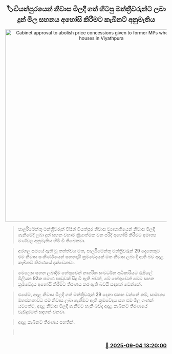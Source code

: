 <p align='center'><b><h2 align='center' title='Cabinet approval to abolish price concessions given to former MPs who purchased houses in Viyathpura'>🏷වියත්පුරයෙන් නිවාස මිලදී ගත් හිටපු මන්ත්‍රීවරුන්ට ලබා දුන් මිල සහනය අහෝසි කිරීමට කැබිනට් අනුමැතිය</h2></b></p>
<p align='center'><img src='https://helakuru.sgp1.cdn.digitaloceanspaces.com/esana/images/lib/viyathpura-house-archived.jpg' width='600' alt='Cabinet approval to abolish price concessions given to former MPs who purchased houses in Viyathpura'></p>

> පාර්ලිමේන්තු මන්ත්‍රීවරුන් විසින් වියත්පුර නිවාස ව්‍යාපෘතියෙන් නිවාස මිලදී ගැනීමේදී ලබා දුන් සහන වහාම ක්‍රියාත්මක වන පරිදි අහෝසි කිරීමට අමාත්‍ය මණ්ඩල අනුමැතිය හිමි වී තිබෙනවා.

> අරගල සමයේ ඇති වූ තත්ත්වය මත, පාර්ලිමේන්තු මන්ත්‍රීවරුන් 29 දෙනෙකුට එම නිවාස සංකීර්ණයෙන් සහනදායී ක්‍රමවේදයක් මත නිවාස ලබා දී ඇති බව අදාළ කැබිනට් තීරණයේ දැක්වෙනවා.

> මෙලෙස සහන ලබාදීම හේතුවෙන් නාගරික සංවර්ධන අධිකාරියට රුපියල් මිලියන 92ක පමණ පාඩුවක් සිදු වී ඇති බවත්, මේ හේතුවෙන් මෙම සහන ක්‍රමවේදය අහෝසි කිරීමට තීරණය කර ඇති බවයි සඳහන් වෙන්නේ.

> එසේම, අදාළ නිවාස මිලදී ගත් මන්ත්‍රීවරුන් 29 දෙනා එකඟ වන්නේ නම්, සාමාන්‍ය මහජනතාවට එම නිවාස ලබා ගැනීමට ඇති ක්‍රමවේදය සහ එම මිල ගණන් යටතේම, අදාළ නිවාස මිලදී ගැනීමට හැකි බවද අදාළ කැබිනට් තීරණයේ වැඩිදුරටත් සඳහන් වනවා.

> අදාළ කැබිනට් තීරණය පහතින්.

>  



<h3 align='right'><a href='https://www.helakuru.lk/esana/p/113344/'>📅 2025-09-04 13:20:00</a></h3>
